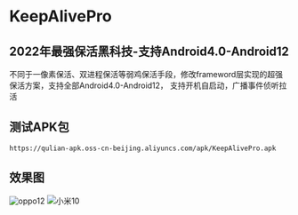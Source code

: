 # KeepAlivePro
## 2022年最强保活黑科技-支持Android4.0-Android12
不同于一像素保活、双进程保活等弱鸡保活手段，修改frameword层实现的超强保活方案，支持全部Android4.0-Android12， 支持开机自启动，广播事件侦听拉活


## 测试APK包
```
https://qulian-apk.oss-cn-beijing.aliyuncs.com/apk/KeepAlivePro.apk

```
## 效果图

![oppo12](https://qulian-apk.oss-cn-beijing.aliyuncs.com/apk/oppo.gif
)
![小米10](https://qulian-apk.oss-cn-beijing.aliyuncs.com/apk/xiaomi.gif
)



